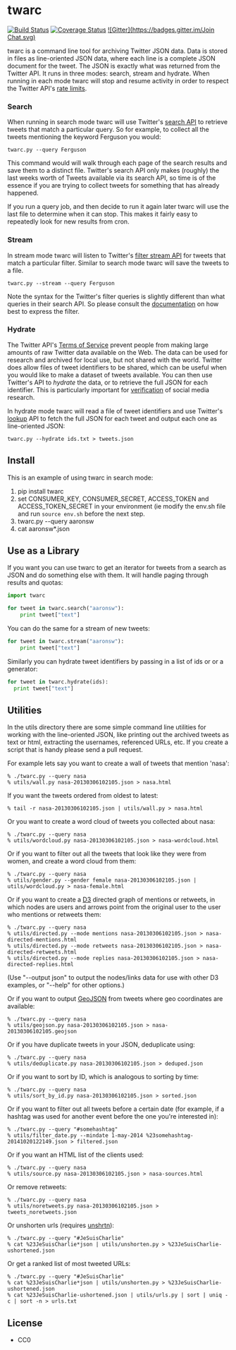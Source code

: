 twarc
=====

[![Build Status](https://secure.travis-ci.org/edsu/twarc.png)](http://travis-ci.org/edsu/twarc) [![Coverage Status](https://coveralls.io/repos/edsu/twarc/badge.png)](https://coveralls.io/r/edsu/twarc) [![Gitter](https://badges.gitter.im/Join Chat.svg)](https://gitter.im/edsu/twarc?utm_source=badge&utm_medium=badge&utm_campaign=pr-badge&utm_content=badge)

twarc is a command line tool for archiving Twitter JSON data. Data is stored
in files as line-oriented JSON data, where each line is a complete JSON document
for the tweet. The JSON is exactly what was returned from the Twitter API. It 
runs in three modes: search, stream and hydrate. When running in each mode
twarc will stop and resume activity in order to respect the Twitter API's [rate
limits](https://dev.twitter.com/rest/public/rate-limiting).

### Search

When running in search mode twarc will use Twitter's [search API](https://dev.twitter.com/rest/reference/get/search/tweets) to retrieve
tweets that match a particular query. So for example, to collect all the 
tweets mentioning the keyword Ferguson you would:

    twarc.py --query Ferguson

This command would will walk through each page of the search results and save
them to a distinct file. Twitter's search API only makes (roughly) the
last weeks worth of Tweets available via its search API, so time is of the 
essence if you are trying to collect tweets for something that has already 
happened. 

If you run a query job, and then decide to run it again later twarc will use the
last file to determine when it can stop. This makes it fairly easy to repeatedly
look for new results from cron.

### Stream

In stream mode twarc will listen to Twitter's [filter stream API](https://dev.twitter.com/streaming/reference/post/statuses/filter) for
tweets that match a particular filter. Similar to search mode twarc will save 
the tweets to a file.

    twarc.py --stream --query Ferguson

Note the syntax for the Twitter's filter queries is slightly different than what queries in their search API. So please consult the [documentation](https://dev.twitter.com/streaming/overview/request-parameters#track) on how best to express the filter.

### Hydrate

The Twitter API's [Terms of Service](https://dev.twitter.com/overview/terms/policy#6._Be_a_Good_Partner_to_Twitter)
prevent people from making large amounts of raw Twitter data available on the
Web. The data can be used for research and archived for local use, but not
shared with the world. Twitter does allow files of tweet identifiers to be 
shared, which can be useful when you would like to make a dataset of tweets 
available. You can then use Twitter's API to *hydrate* the data, or to retrieve
the full JSON for each identifier. This is particularly important for
[verification](https://en.wikipedia.org/wiki/Reproducibility) of social media
research.

In hydrate mode twarc will read a file of tweet identifiers and use Twitter's 
[lookup](https://dev.twitter.com/rest/reference/get/statuses/lookup) API to 
fetch the full JSON for each tweet and output each one as line-oriented JSON:


    twarc.py --hydrate ids.txt > tweets.json

## Install

This is an example of using twarc in search mode: 

1. pip install twarc
1. set CONSUMER\_KEY, CONSUMER\_SECRET, ACCESS\_TOKEN and ACCESS\_TOKEN\_SECRET in your environment (ie modify the env.sh file and run ``` source env.sh ``` before the next step.
1. twarc.py --query aaronsw
1. cat aaronsw*.json

## Use as a Library

If you want you can use twarc to get an iterator for tweets from a search as 
JSON and do something else with them. It will handle paging through results and
quotas:

```python
import twarc

for tweet in twarc.search("aaronsw"):
    print tweet["text"]
```

You can do the same for a stream of new tweets:

```python
for tweet in twarc.stream("aaronsw"):
    print tweet["text"]
```

Similarly you can hydrate tweet identifiers by passing in a list of ids or 
or a generator:

```python
for tweet in twarc.hydrate(ids):
  print tweet["text"]
```

## Utilities

In the utils directory there are some simple command line utilities for
working with the line-oriented JSON, like printing out the archived tweets as 
text or html, extracting the usernames, referenced URLs, etc.  If you
create a script that is handy please send a pull request.

For example lets say you want to create a wall of tweets that mention 'nasa':

    % ./twarc.py --query nasa
    % utils/wall.py nasa-20130306102105.json > nasa.html

If you want the tweets ordered from oldest to latest:

    % tail -r nasa-20130306102105.json | utils/wall.py > nasa.html

Or you want to create a word cloud of tweets you collected about nasa:

    % ./twarc.py --query nasa
    % utils/wordcloud.py nasa-20130306102105.json > nasa-wordcloud.html

Or if you want to filter out all the tweets that look like they were from
women, and create a word cloud from them:

    % ./twarc.py --query nasa
    % utils/gender.py --gender female nasa-20130306102105.json | utils/wordcloud.py > nasa-female.html

Or if you want to create a [D3](http://d3js.org/) directed graph of mentions
or retweets, in which nodes are users and arrows point from the original user
to the user who mentions or retweets them:

    % ./twarc.py --query nasa
    % utils/directed.py --mode mentions nasa-20130306102105.json > nasa-directed-mentions.html
    % utils/directed.py --mode retweets nasa-20130306102105.json > nasa-directed-retweets.html
    % utils/directed.py --mode replies nasa-20130306102105.json > nasa-directed-replies.html
    
(Use "--output json" to output the nodes/links data for use with other D3 examples, or "--help" for 
other options.)

Or if you want to output [GeoJSON](http://geojson.org/) from tweets where geo coordinates are available:

    % ./twarc.py --query nasa
    % utils/geojson.py nasa-20130306102105.json > nasa-20130306102105.geojson

Or if you have duplicate tweets in your JSON, deduplicate using:

    % ./twarc.py --query nasa
    % utils/deduplicate.py nasa-20130306102105.json > deduped.json

Or if you want to sort by ID, which is analogous to sorting by time:

    % ./twarc.py --query nasa
    % utils/sort_by_id.py nasa-20130306102105.json > sorted.json

Or if you want to filter out all tweets before a certain date (for example, if a hashtag was used for another event before the one you're interested in):

    % ./twarc.py --query "#somehashtag"
    % utils/filter_date.py --mindate 1-may-2014 %23somehashtag-20141020122149.json > filtered.json

Or if you want an HTML list of the clients used:

    % ./twarc.py --query nasa
    % utils/source.py nasa-20130306102105.json > nasa-sources.html

Or remove retweets:

    % ./twarc.py --query nasa
    % utils/noretweets.py nasa-20130306102105.json > tweets_noretweets.json

Or unshorten urls (requires [unshrtn](https://github.com/edsu/unshrtn)):

    % ./twarc.py --query "#JeSuisCharlie"
    % cat %23JeSuisCharlie*json | utils/unshorten.py > %23JeSuisCharlie-ushortened.json

Or get a ranked list of most tweeted URLs:
    
    % ./twarc.py --query "#JeSuisCharlie"
    % cat %23JeSuisCharlie*json | utils/unshorten.py > %23JeSuisCharlie-ushortened.json
    % cat %23JeSuisCharlie-ushortened.json | utils/urls.py | sort | uniq -c | sort -n > urls.txt


License
-------

* CC0
